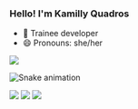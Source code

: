 ### Hello! I'm Kamilly Quadros

- 🔭 Trainee developer
- 😄 Pronouns: she/her

![](https://komarev.com/ghpvc/?username=kamilly-quadros&color=ff69b4&style=for-the-badge&label=Visitas+ao+meu+Perfil)

![Snake animation](https://github.com/kamilly-quadros/kamilly-quadros/blob/output/github-contribution-grid-snake.svg)

<div>
  <a href="https://instagram.com/virtual_kami" target="_blank"><img src="https://img.shields.io/badge/-Instagram-%23E4405F?style=for-the-badge&logo=instagram&logoColor=white" target="_blank"></a>
  <a href = "mailto:kamiquadros20@gmail.com"><img src="https://img.shields.io/badge/-Gmail-%23333?style=for-the-badge&logo=gmail&logoColor=white" target="_blank"></a>
  <a href="https://www.linkedin.com/in/kamilly-quadros-418554260" target="_blank"><img src="https://img.shields.io/badge/-LinkedIn-%230077B5?style=for-the-badge&logo=linkedin&logoColor=white" target="_blank"></a> 
  
</div>
